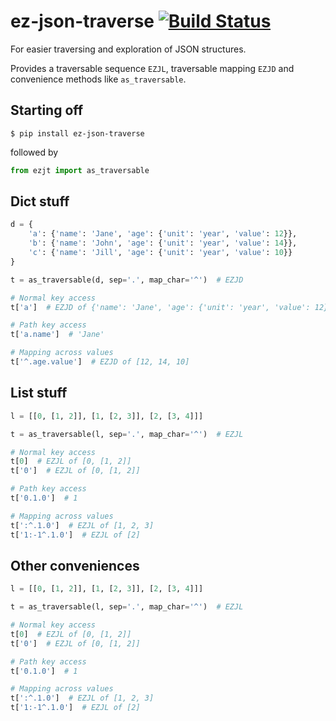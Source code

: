 # ez-json-traverse [![Build Status](https://travis-ci.org/buhanec/ez-json-traverse.svg?branch=master)](https://travis-ci.org/buhanec/ez-json-traverse)
For easier traversing and exploration of JSON structures.

Provides a traversable sequence `EZJL`, traversable mapping `EZJD` and convenience methods like `as_traversable`.

## Starting off

    $ pip install ez-json-traverse
    
followed by

```python 
from ezjt import as_traversable
```

## Dict stuff

```python
d = {
    'a': {'name': 'Jane', 'age': {'unit': 'year', 'value': 12}},
    'b': {'name': 'John', 'age': {'unit': 'year', 'value': 14}},
    'c': {'name': 'Jill', 'age': {'unit': 'year', 'value': 10}}
}

t = as_traversable(d, sep='.', map_char='^')  # EZJD

# Normal key access
t['a']  # EZJD of {'name': 'Jane', 'age': {'unit': 'year', 'value': 12}}

# Path key access
t['a.name']  # 'Jane'

# Mapping across values
t['^.age.value']  # EZJD of [12, 14, 10]
```

## List stuff

```python
l = [[0, [1, 2]], [1, [2, 3]], [2, [3, 4]]]

t = as_traversable(l, sep='.', map_char='^')  # EZJL

# Normal key access
t[0]  # EZJL of [0, [1, 2]]
t['0']  # EZJL of [0, [1, 2]]

# Path key access
t['0.1.0']  # 1

# Mapping across values
t[':^.1.0']  # EZJL of [1, 2, 3]
t['1:-1^.1.0']  # EZJL of [2] 
```

## Other conveniences

```python
l = [[0, [1, 2]], [1, [2, 3]], [2, [3, 4]]]

t = as_traversable(l, sep='.', map_char='^')  # EZJL

# Normal key access
t[0]  # EZJL of [0, [1, 2]]
t['0']  # EZJL of [0, [1, 2]]

# Path key access
t['0.1.0']  # 1

# Mapping across values
t[':^.1.0']  # EZJL of [1, 2, 3]
t['1:-1^.1.0']  # EZJL of [2] 
```
